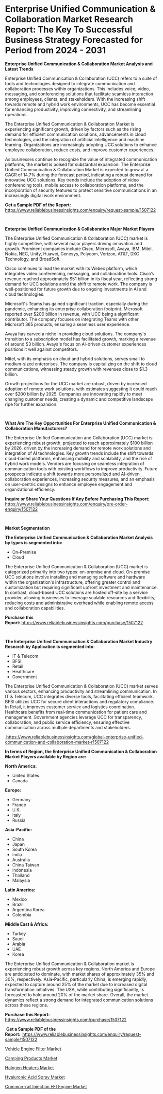 <p><h1>Enterprise Unified Communication & Collaboration Market Research Report: The Key To Successful Business Strategy Forecasted for Period from 2024 - 2031</h1></p><p><strong>Enterprise Unified Communication & Collaboration Market Analysis and Latest Trends</strong></p>
<p><p>Enterprise Unified Communication & Collaboration (UCC) refers to a suite of tools and technologies designed to integrate communication and collaboration processes within organizations. This includes voice, video, messaging, and conferencing solutions that facilitate seamless interaction among employees, clients, and stakeholders. With the increasing shift towards remote and hybrid work environments, UCC has become essential for enhancing productivity, improving connectivity, and streamlining operations.</p><p>The Enterprise Unified Communication & Collaboration Market is experiencing significant growth, driven by factors such as the rising demand for efficient communication solutions, advancements in cloud technologies, and the integration of artificial intelligence and machine learning. Organizations are increasingly adopting UCC solutions to enhance employee collaboration, reduce costs, and improve customer experiences.</p><p>As businesses continue to recognize the value of integrated communication platforms, the market is poised for substantial expansion. The Enterprise Unified Communication & Collaboration Market is expected to grow at a CAGR of 14.7% during the forecast period, indicating a robust demand for innovative UCC solutions. Key trends include the adoption of video conferencing tools, mobile access to collaboration platforms, and the incorporation of security features to protect sensitive communications in an increasingly digital work environment.</p></p>
<p><strong>Get a Sample PDF of the Report:&nbsp;</strong> <a href="https://www.reliablebusinessinsights.com/enquiry/request-sample/1507122">https://www.reliablebusinessinsights.com/enquiry/request-sample/1507122</a></p>
<p>&nbsp;</p>
<p><strong>Enterprise Unified Communication & Collaboration Major Market Players</strong></p>
<p><p>The Enterprise Unified Communication & Collaboration (UCC) market is highly competitive, with several major players driving innovation and growth. Prominent companies include Cisco, Microsoft, Avaya, IBM, Mitel, Nokia, NEC, Unify, Huawei, Genesys, Polycom, Verizon, AT&T, DXC Technology, and BroadSoft. </p><p>Cisco continues to lead the market with its Webex platform, which integrates video conferencing, messaging, and collaboration tools. Cisco’s revenue reached approximately $51 billion in its fiscal year, reflecting strong demand for UCC solutions amid the shift to remote work. The company is well-positioned for future growth due to ongoing investments in AI and cloud technologies.</p><p>Microsoft's Teams has gained significant traction, especially during the pandemic, enhancing its enterprise collaboration footprint. Microsoft reported over $200 billion in revenue, with UCC being a significant contributor. The company focuses on integrating Teams with other Microsoft 365 products, ensuring a seamless user experience.</p><p>Avaya has carved a niche in providing cloud solutions. The company's transition to a subscription model has facilitated growth, marking a revenue of around $3 billion. Avaya's focus on AI-driven customer experiences positions it well against competitors.</p><p>Mitel, with its emphasis on cloud and hybrid solutions, serves small to medium-sized enterprises. The company is capitalizing on the shift to cloud communications, witnessing steady growth with revenues close to $1.3 billion.</p><p>Growth projections for the UCC market are robust, driven by increased adoption of remote work solutions, with estimates suggesting it could reach over $200 billion by 2025. Companies are innovating rapidly to meet changing customer needs, creating a dynamic and competitive landscape ripe for further expansion.</p></p>
<p>&nbsp;</p>
<p><strong>What Are The Key Opportunities For Enterprise Unified Communication & Collaboration Manufacturers?</strong></p>
<p><p>The Enterprise Unified Communication and Collaboration (UCC) market is experiencing robust growth, projected to reach approximately $100 billion by 2026, driven by the increasing demand for remote work solutions and integration of AI technologies. Key growth trends include the shift towards cloud-based platforms, enhancing mobility and scalability, and the rise of hybrid work models. Vendors are focusing on seamless integration of communication tools with existing workflows to improve productivity. Future prospects indicate a shift towards more personalized and AI-driven collaboration experiences, increasing security measures, and an emphasis on user-centric designs to enhance employee engagement and organizational efficiency.</p></p>
<p><strong>Inquire or Share Your Questions If Any Before Purchasing This Report:</strong> <a href="https://www.reliablebusinessinsights.com/enquiry/pre-order-enquiry/1507122">https://www.reliablebusinessinsights.com/enquiry/pre-order-enquiry/1507122</a></p>
<p>&nbsp;</p>
<p><strong>Market Segmentation</strong></p>
<p><strong>The Enterprise Unified Communication & Collaboration Market Analysis by types is segmented into:</strong></p>
<p><ul><li>On-Premise</li><li>Cloud</li></ul></p>
<p><p>The Enterprise Unified Communication & Collaboration (UCC) market is categorized primarily into two types: on-premise and cloud. On-premise UCC solutions involve installing and managing software and hardware within the organization's infrastructure, offering greater control and customization but requiring significant upfront investment and maintenance. In contrast, cloud-based UCC solutions are hosted off-site by a service provider, allowing businesses to leverage scalable resources and flexibility, reducing costs and administrative overhead while enabling remote access and collaboration capabilities.</p></p>
<p><strong>Purchase this Report:&nbsp;</strong><a href="https://www.reliablebusinessinsights.com/purchase/1507122">https://www.reliablebusinessinsights.com/purchase/1507122</a></p>
<p>&nbsp;</p>
<p><strong>The Enterprise Unified Communication & Collaboration Market Industry Research by Application is segmented into:</strong></p>
<p><ul><li>IT & Telecom</li><li>BFSI</li><li>Retail</li><li>Healthcare</li><li>Government</li></ul></p>
<p><p>The Enterprise Unified Communication & Collaboration (UCC) market serves various sectors, enhancing productivity and streamlining communication. In IT & Telecom, UCC integrates diverse tools, facilitating efficient teamwork. BFSI utilizes UCC for secure client interactions and regulatory compliance. In Retail, it improves customer service and logistics coordination. Healthcare benefits from real-time communication for patient care and management. Government agencies leverage UCC for transparency, collaboration, and public service efficiency, ensuring effective communication across multiple departments and stakeholders.</p></p>
<p><a href="https://www.reliablebusinessinsights.com/global-enterprise-unified-communication-and-collaboration-market-r1507122">&nbsp;https://www.reliablebusinessinsights.com/global-enterprise-unified-communication-and-collaboration-market-r1507122</a></p>
<p><strong>In terms of Region, the Enterprise Unified Communication & Collaboration Market Players available by Region are:</strong></p>
<p>
    <p> <strong> North America: </strong>
        <ul>
            <li>United States</li>
            <li>Canada</li>
        </ul>
        </p> 
    <p> <strong> Europe: </strong>
        <ul>
            <li>Germany</li>
            <li>France</li>
            <li>U.K.</li>
            <li>Italy</li>
            <li>Russia</li>
        </ul>
        </p> 
    <p> <strong> Asia-Pacific: </strong>
        <ul>
            <li>China</li>
            <li>Japan</li>
            <li>South Korea</li>
            <li>India</li>
            <li>Australia</li>
            <li>China Taiwan</li>
            <li>Indonesia</li>
            <li>Thailand</li>
            <li>Malaysia</li>
        </ul>
        </p> 
    <p> <strong> Latin America: </strong>
        <ul>
            <li>Mexico</li>
            <li>Brazil</li>
            <li>Argentina Korea</li>
            <li>Colombia</li>
        </ul>
        </p> 
    <p> <strong> Middle East & Africa: </strong>
        <ul>
            <li>Turkey</li>
            <li>Saudi</li>
            <li>Arabia</li>
            <li>UAE</li>
            <li>Korea</li>
        </ul>
    </p>
    </p>
<p><p>The Enterprise Unified Communication & Collaboration market is experiencing robust growth across key regions. North America and Europe are anticipated to dominate, with market shares of approximately 35% and 30%, respectively. Asia-Pacific, particularly China, is emerging rapidly, expected to capture around 25% of the market due to increased digital transformation initiatives. The USA, while contributing significantly, is forecasted to hold around 20% of the market share. Overall, the market dynamics reflect a strong demand for integrated communication solutions across these regions.</p></p>
<p><strong>Purchase this Report: </strong><a href="https://www.reliablebusinessinsights.com/purchase/1507122">https://www.reliablebusinessinsights.com/purchase/1507122</a></p>
<p>&nbsp;<strong>Get a Sample PDF of the Report:&nbsp;&nbsp;</strong><a href="https://www.reliablebusinessinsights.com/enquiry/request-sample/1507122">https://www.reliablebusinessinsights.com/enquiry/request-sample/1507122</a></p>
<p><strong></strong></p>
<p><p><a href="https://medium.com/@kevinllsos/global-vehicle-engine-filter-market-is-projected-to-grow-at-a-cagr-of-7-6-6dfcfa266a79">Vehicle Engine Filter Market</a></p><p><a href="https://issuu.com/reportprime-2/docs/camping-products-market-size-2030.p_b5ea771f0ed254">Camping Products Market</a></p><p><a href="https://www.linkedin.com/pulse/halogen-heaters-market-global-regional-analysis-focus-region-pubsf?trackingId=gnrJyMueTua6w4e%2Flfi0Rg%3D%3D">Halogen Heaters Market</a></p><p><a href="https://issuu.com/reportprime-2/docs/hyaluronic-acid-spray-market-size-2_9b5599f3a6da5e">Hyaluronic Acid Spray Market</a></p><p><a href="https://medium.com/@kevinllsos/what-are-the-emerging-market-trends-of-common-rail-injection-efi-engine-market-09ff7c89f927?postPublishedType=repub">Common-rail Injection EFI Engine Market</a></p></p>